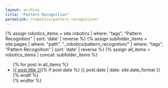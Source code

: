 ```yaml
---
layout: archive
title: "Pattern Recognition"
permalink: /robotics/pattern_recognition/
---
```


{% assign robotics_items = site.robotics | where: "tags", "Pattern Recognition" | sort: 'date' | reverse %}
{% assign subfolder_items = site.pages | where: "path", "_robotics/pattern_recognition/" | where: "tags", "Pattern Recognition" | sort: 'date' | reverse %}
{% assign all_items = robotics_items | concat: subfolder_items %}

<ul>
  {% for post in all_items %}
    <li><a href="{{ post.url }}">{{ post.title }}</a>{% if post.date %} <span>{{ post.date | date: site.date_format }}</span>{% endif %}</li>
  {% endfor %}
</ul>